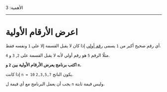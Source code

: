 الأهمية: 3

---

# اعرض الأرقام الأولية

أي رقم صحيح أكبر من `1` يسمى [رقم أولي](https://en.wikipedia.org/wiki/Prime_number) إذا كان لا يقبل القسمة إلا على `1` ونفسه فقط.

مثلًا الرقم `5` هو رقم أولي لأنه لا يقبل القسمة على `2`, `3` و `4`.

**اكتب برنامج يعرض الأرقام الأولية بين `2` و `n`.**

إذا كانت `n = 10` يكون الناتج `2,3,5,7`.

يجب أن يعمل البرنامج مع أي قيمة ل `n` وليس قيمة ثابتة.
